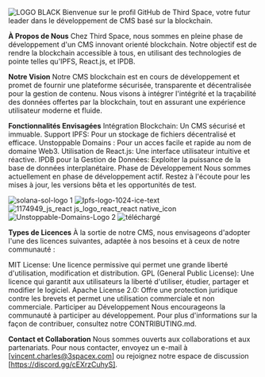 ![LOGO BLACK](https://github.com/ThirdSpace3/Third-Space/assets/153079676/16ce8e59-017c-4af4-9bf9-cdc0c9b77aa0)
Bienvenue sur le profil GitHub de Third Space, votre futur leader dans le développement de CMS basé sur la blockchain.

**À Propos de Nous**
Chez Third Space, nous sommes en pleine phase de développement d'un CMS innovant orienté blockchain. Notre objectif est de rendre la blockchain accessible à tous, en utilisant des technologies de pointe telles qu'IPFS, React.js, et IPDB.

**Notre Vision**
Notre CMS blockchain est en cours de développement et promet de fournir une plateforme sécurisée, transparente et décentralisée pour la gestion de contenu. Nous visons à intégrer l'intégrité et la traçabilité des données offertes par la blockchain, tout en assurant une expérience utilisateur moderne et fluide.

**Fonctionnalités Envisagées**
Intégration Blockchain: Un CMS sécurisé et immuable.
Support IPFS: Pour un stockage de fichiers décentralisé et efficace.
Unstoppable Domains : Pour un acces facile et rapide au nom de domaine Web3.
Utilisation de React.js: Une interface utilisateur intuitive et réactive.
IPDB pour la Gestion de Données: Exploiter la puissance de la base de données interplanétaire.
Phase de Développement
Nous sommes actuellement en phase de développement actif. Restez à l'écoute pour les mises à jour, les versions bêta et les opportunités de test.

![solana-sol-logo 1](https://github.com/ThirdSpace3/Third-Space/assets/153079676/72a67d75-e9ae-4975-ae9c-d187a332e1c5)
![Ipfs-logo-1024-ice-text](https://github.com/ThirdSpace3/Third-Space/assets/153079676/5b98759f-9c02-411d-82cf-0a4d54747b8f)
![1174949_js_react js_logo_react_react native_icon](https://github.com/ThirdSpace3/Third-Space/assets/153079676/c89b0d30-539d-4a6a-b5dc-80e41596ff04)
![Unstoppable-Domains-Logo 2](https://github.com/ThirdSpace3/Third-Space/assets/153079676/5f05471b-9e5a-4970-865d-4a9649ac31cf)
![téléchargé](https://github.com/ThirdSpace3/ThirdSpace3/assets/153079676/80c64de9-6cb2-4d6a-9411-fe2aec9a87c1)

**Types de Licences**
À la sortie de notre CMS, nous envisageons d'adopter l'une des licences suivantes, adaptée à nos besoins et à ceux de notre communauté :

MIT License: Une licence permissive qui permet une grande liberté d'utilisation, modification et distribution.
GPL (General Public License): Une licence qui garantit aux utilisateurs la liberté d'utiliser, étudier, partager et modifier le logiciel.
Apache License 2.0: Offre une protection juridique contre les brevets et permet une utilisation commerciale et non commerciale.
Participer au Développement
Nous encourageons la communauté à participer au développement. Pour plus d'informations sur la façon de contribuer, consultez notre CONTRIBUTING.md.

**Contact et Collaboration**
Nous sommes ouverts aux collaborations et aux partenariats. Pour nous contacter, envoyez un e-mail à [vincent.charles@3spacex.com] ou rejoignez notre espace de discussion [https://discord.gg/cEXrzCuhyS].

